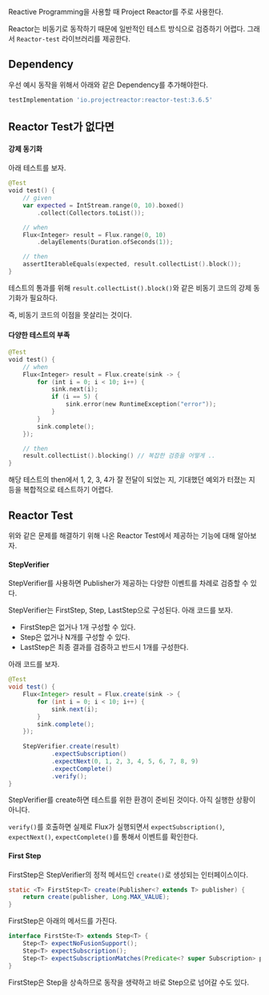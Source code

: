 Reactive Programming을 사용할 때 Project Reactor를 주로 사용한다.

Reactor는 비동기로 동작하기 때문에 일반적인 테스트 방식으로 검증하기 어렵다. 그래서 `Reactor-test` 라이브러리를 제공한다.

## Dependency

우선 예시 동작을 위해서 아래와 같은 Dependency를 추가해야한다.

```groovy
testImplementation 'io.projectreactor:reactor-test:3.6.5'
```

## Reactor Test가 없다면

#### 강제 동기화

아래 테스트를 보자.

```kotlin
@Test
void test() {
    // given
    var expected = IntStream.range(0, 10).boxed()
        .collect(Collectors.toList());

    // when
    Flux<Integer> result = Flux.range(0, 10)
        .delayElements(Duration.ofSeconds(1));

    // then
    assertIterableEquals(expected, result.collectList().block());
}
```

테스트의 통과를 위해 `result.collectList().block()`와 같은 비동기 코드의 강제 동기화가 필요하다.

즉, 비동기 코드의 이점을 못살리는 것이다.

#### 다양한 테스트의 부족

```kotlin
@Test
void test() {
    // when
    Flux<Integer> result = Flux.create(sink -> {
        for (int i = 0; i < 10; i++) {
            sink.next(i);
            if (i == 5) {
                sink.error(new RuntimeException("error"));
            }
        }
        sink.complete();
    });

    // then
    result.collectList().blocking() // 복잡한 검증을 어떻게 ..
}
```

해당 테스트의 then에서 1, 2, 3, 4가 잘 전달이 되었는 지, 기대했던 예외가 터졌는 지 등을 복합적으로 테스트하기 어렵다.

## Reactor Test

위와 같은 문제를 해결하기 위해 나온 Reactor Test에서 제공하는 기능에 대해 알아보자.

#### StepVerifier

StepVerifier를 사용하면 Publisher가 제공하는 다양한 이벤트를 차례로 검증할 수 있다.

StepVerifier는 FirstStep, Step, LastStep으로 구성된다. 아래 코드를 보자.
- FirstStep은 없거나 1개 구성할 수 있다.
- Step은 없거나 N개를 구성할 수 있다.
- LastStep은 최종 결과를 검증하고 반드시 1개를 구성한다.

아래 코드를 보자.

```java
@Test
void test() {
    Flux<Integer> result = Flux.create(sink -> {
        for (int i = 0; i < 10; i++) {
            sink.next(i);
        }
        sink.complete();
    });
    
    StepVerifier.create(result)
            .expectSubscription()
            .expectNext(0, 1, 2, 3, 4, 5, 6, 7, 8, 9)
            .expectComplete()
            .verify();
}
```

StepVerifier를 create하면 테스트를 위한 환경이 준비된 것이다. 아직 실행한 상황이 아니다.

`verify()`를 호출하면 실제로 Flux가 실행되면서 `expectSubscription()`, `expectNext()`, `expectComplete()`를 통해서 이벤트를 확인한다.

#### First Step

FirstStep은 StepVerifier의 정적 메서드인 `create()`로 생성되는 인터페이스이다.

```java
static <T> FirstStep<T> create(Publisher<? extends T> publisher) {
	return create(publisher, Long.MAX_VALUE);
}
```

FirstStep은 아래의 메서드를 가진다.

```java
interface FirstSte<T> extends Step<T> {
    Step<T> expectNoFusionSupport();
    Step<T> expectSubscription();
    Step<T> expectSubscriptionMatches(Predicate<? super Subscription> predicate);
}
```

FirstStep은 Step을 상속하므로 동작을 생략하고 바로 Step으로 넘어갈 수도 있다.



